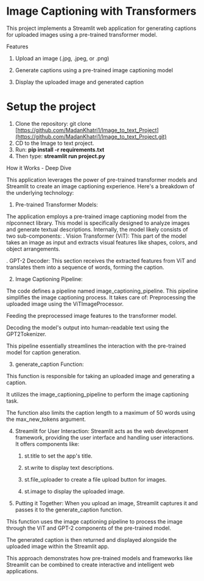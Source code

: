 # Image Captioning with Transformers
This project implements a Streamlit web application for generating captions for uploaded images using a pre-trained transformer model.

Features
  1. Upload an image (.jpg, .jpeg, or .png)
  
  2. Generate captions using a pre-trained image captioning model
  
  3. Display the uploaded image and generated caption


# Setup the project
  1. Clone the repository: git clone [https://github.com/MadanKhatri1/Image_to_text_Project](https://github.com/MadanKhatri1/Image_to_text_Project.git)
  2. CD to the Image to text project.
  3. Run: **pip install -r requirements.txt**
  4. Then type: **streamlit run project.py**


How it Works - Deep Dive

This application leverages the power of pre-trained transformer models and Streamlit to create an image captioning experience. Here's a breakdown of the underlying technology:

1. Pre-trained Transformer Models:

The application employs a pre-trained image captioning model from the nlpconnect library. This model is specifically designed to analyze images and generate textual descriptions.
Internally, the model likely consists of two sub-components:
  . Vision Transformer (ViT): This part of the model takes an image as input and extracts visual features like shapes, colors, and object arrangements.
  
  . GPT-2 Decoder: This section receives the extracted features from ViT and translates them into a sequence of words, forming the caption.

       
2. Image Captioning Pipeline:

The code defines a pipeline named image_captioning_pipeline. This pipeline simplifies the image captioning process. It takes care of:
  Preprocessing the uploaded image using the ViTImageProcessor.
  
  Feeding the preprocessed image features to the transformer model.
  
  Decoding the model's output into human-readable text using the GPT2Tokenizer.
  
  This pipeline essentially streamlines the interaction with the pre-trained model for caption generation.

3. generate_caption Function:
   
  This function is responsible for taking an uploaded image and generating a caption.
  
  It utilizes the image_captioning_pipeline to perform the image captioning task.
  
  The function also limits the caption length to a maximum of 50 words using the max_new_tokens argument.

4. Streamlit for User Interaction:
  Streamlit acts as the web development framework, providing the user interface and handling user interactions.
  It offers components like:
    1. st.title to set the app's title.
   
    2. st.write to display text descriptions.
   
    3. st.file_uploader to create a file upload button for images.
   
    4. st.image to display the uploaded image.



5. Putting it Together:
  When you upload an image, Streamlit captures it and passes it to the generate_caption function.

  This function uses the image captioning pipeline to process the image through the ViT and GPT-2 components of the pre-trained model.
  
  The generated caption is then returned and displayed alongside the uploaded image within the Streamlit app.
  
  This approach demonstrates how pre-trained models and frameworks like Streamlit can be combined to create interactive and intelligent web applications.
